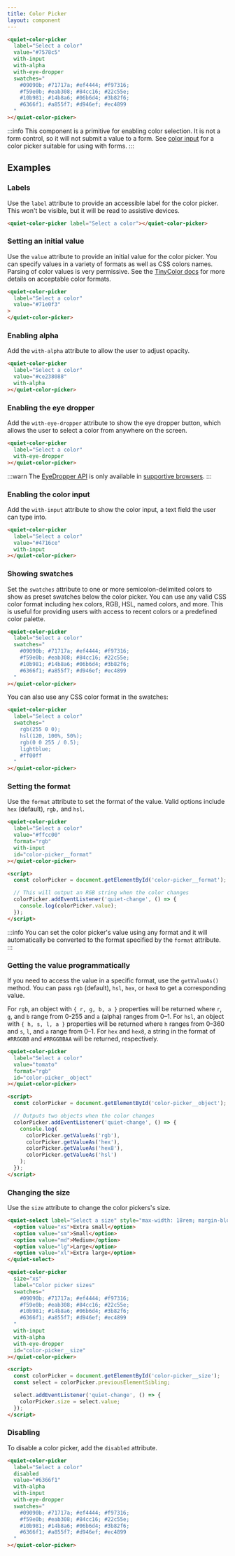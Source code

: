 ```yaml
---
title: Color Picker
layout: component
---
```


```html {.example}
<quiet-color-picker 
  label="Select a color"
  value="#7578c5" 
  with-input
  with-alpha
  with-eye-dropper
  swatches="
    #09090b; #71717a; #ef4444; #f97316; 
    #f59e0b; #eab308; #84cc16; #22c55e; 
    #10b981; #14b8a6; #06b6d4; #3b82f6; 
    #6366f1; #a855f7; #d946ef; #ec4899
  "
></quiet-color-picker>
```

:::info
This component is a primitive for enabling color selection. It is not a form control, so it will not submit a value to a form. See [color input](/docs/components/color-input) for a color picker suitable for using with forms.
:::

## Examples

### Labels

Use the `label` attribute to provide an accessible label for the color picker. This won't be visible, but it will be read to assistive devices.

```html {.example}
<quiet-color-picker label="Select a color"></quiet-color-picker>
```

### Setting an initial value

Use the `value` attribute to provide an initial value for the color picker. You can specify values in a variety of formats as well as CSS colors names. Parsing of color values is very permissive. See the [TinyColor docs](https://www.npmjs.com/package/@ctrl/tinycolor) for more details on acceptable color formats.

```html {.example}
<quiet-color-picker 
  label="Select a color"
  value="#71e0f3"
>
</quiet-color-picker>
```

### Enabling alpha

Add the `with-alpha` attribute to allow the user to adjust opacity.

```html {.example}
<quiet-color-picker 
  label="Select a color"
  value="#ce238088" 
  with-alpha
></quiet-color-picker>
```

### Enabling the eye dropper

Add the `with-eye-dropper` attribute to show the eye dropper button, which allows the user to select a color from anywhere on the screen.

```html {.example}
<quiet-color-picker 
  label="Select a color"
  with-eye-dropper
></quiet-color-picker>
```

:::warn
The [EyeDropper API](https://developer.mozilla.org/en-US/docs/Web/API/EyeDropper) is only available in [supportive browsers](https://caniuse.com/?search=eyedropper%20API).
:::

### Enabling the color input

Add the `with-input` attribute to show the color input, a text field the user can type into.

```html {.example}
<quiet-color-picker 
  label="Select a color"
  value="#4716ce" 
  with-input
></quiet-color-picker>
```

### Showing swatches

Set the `swatches` attribute to one or more semicolon-delimited colors to show as preset swatches below the color picker. You can use any valid CSS color format including hex colors, RGB, HSL, named colors, and more. This is useful for providing users with access to recent colors or a predefined color palette.

```html {.example}
<quiet-color-picker
  label="Select a color"
  swatches="
    #09090b; #71717a; #ef4444; #f97316; 
    #f59e0b; #eab308; #84cc16; #22c55e; 
    #10b981; #14b8a6; #06b6d4; #3b82f6; 
    #6366f1; #a855f7; #d946ef; #ec4899
  "
></quiet-color-picker>
```

You can also use any CSS color format in the swatches:

```html {.example}
<quiet-color-picker
  label="Select a color"
  swatches="
    rgb(255 0 0); 
    hsl(120, 100%, 50%); 
    rgb(0 0 255 / 0.5); 
    lightblue; 
    #ff00ff
  "
></quiet-color-picker>
```

### Setting the format

Use the `format` attribute to set the format of the value. Valid options include `hex` (default), `rgb,` and `hsl`.

```html {.example}
<quiet-color-picker 
  label="Select a color"
  value="#ffcc00"
  format="rgb"
  with-input
  id="color-picker__format"
></quiet-color-picker>

<script>
  const colorPicker = document.getElementById('color-picker__format');

  // This will output an RGB string when the color changes
  colorPicker.addEventListener('quiet-change', () => {
    console.log(colorPicker.value);
  });
</script>
```

:::info
You can set the color picker's value using any format and it will automatically be converted to the format specified by the `format` attribute.
:::

### Getting the value programmatically

If you need to access the value in a specific format, use the `getValueAs()` method. You can pass `rgb` (default), `hsl`, `hex`, or `hex8` to get a corresponding value.

For `rgb`, an object with `{ r, g, b, a }` properties will be returned where `r`, `g`, and `b` range from 0-255 and `a` (alpha) ranges from 0–1. For `hsl`, an object with `{ h, s, l, a }` properties will be returned where `h` ranges from 0–360 and `s`, `l`, and `a` range from 0–1. For `hex` and `hex8`, a string in the format of `#RRGGBB` and `#RRGGBBAA` will be returned, respectively.

```html {.example}
<quiet-color-picker 
  label="Select a color"
  value="tomato"
  format="rgb"
  id="color-picker__object"
></quiet-color-picker>

<script>
  const colorPicker = document.getElementById('color-picker__object');

  // Outputs two objects when the color changes
  colorPicker.addEventListener('quiet-change', () => {
    console.log(
      colorPicker.getValueAs('rgb'),
      colorPicker.getValueAs('hex'),
      colorPicker.getValueAs('hex8'),
      colorPicker.getValueAs('hsl')
    );
  });
</script>
```

### Changing the size

Use the `size` attribute to change the color pickers's size.

```html {.example}
<quiet-select label="Select a size" style="max-width: 18rem; margin-block-end: 2rem;">
  <option value="xs">Extra small</option>
  <option value="sm">Small</option>
  <option value="md">Medium</option>
  <option value="lg">Large</option>
  <option value="xl">Extra large</option>
</quiet-select>

<quiet-color-picker 
  size="xs" 
  label="Color picker sizes"
  swatches="
    #09090b; #71717a; #ef4444; #f97316; 
    #f59e0b; #eab308; #84cc16; #22c55e; 
    #10b981; #14b8a6; #06b6d4; #3b82f6; 
    #6366f1; #a855f7; #d946ef; #ec4899
  "
  with-input
  with-alpha
  with-eye-dropper
  id="color-picker__size"
></quiet-color-picker>

<script>
  const colorPicker = document.getElementById('color-picker__size');
  const select = colorPicker.previousElementSibling;

  select.addEventListener('quiet-change', () => {
    colorPicker.size = select.value;
  });  
</script>
```

### Disabling

To disable a color picker, add the `disabled` attribute.

```html {.example}
<quiet-color-picker 
  label="Select a color"
  disabled
  value="#6366f1"
  with-alpha 
  with-input
  with-eye-dropper
  swatches="
    #09090b; #71717a; #ef4444; #f97316; 
    #f59e0b; #eab308; #84cc16; #22c55e; 
    #10b981; #14b8a6; #06b6d4; #3b82f6; 
    #6366f1; #a855f7; #d946ef; #ec4899  
  "
></quiet-color-picker>
```